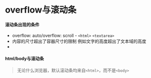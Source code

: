 # overflow与滚动条
#### 滚动条出现的条件
* overflow: auto/overflow: scroll - `<html>` `<textarea>`
* 内容的尺寸超出了容器尺寸的限制
  例如文字的高度超出了文本域的高度
* 
#### html/body与滚动条

> 无论什么浏览器，默认滚动条均来自`<html>`，而不是`<body>`
